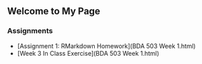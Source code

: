 ## Welcome to My Page

### Assignments

- [Assignment 1: RMarkdown Homework](BDA 503 Week 1.html)
- [Week 3 In Class Exercise](BDA 503 Week 1.html)


